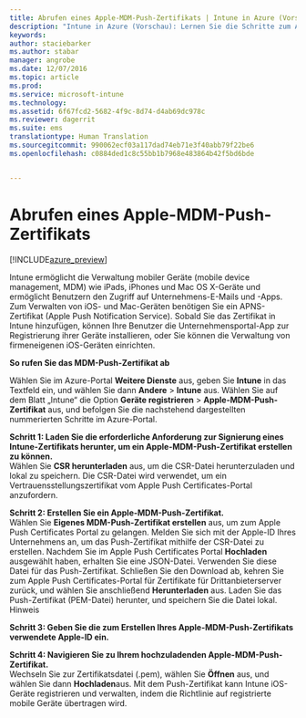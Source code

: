 ```yaml
---
title: Abrufen eines Apple-MDM-Push-Zertifikats | Intune in Azure (Vorschau) | Microsoft Docs
description: "Intune in Azure (Vorschau): Lernen Sie die Schritte zum Abrufen eines Apple-MDM-Push-Zertifikats zum Verwalten von iOS-Geräten mit Intune."
keywords: 
author: staciebarker
ms.author: stabar
manager: angrobe
ms.date: 12/07/2016
ms.topic: article
ms.prod: 
ms.service: microsoft-intune
ms.technology: 
ms.assetid: 6f67fcd2-5682-4f9c-8d74-d4ab69dc978c
ms.reviewer: dagerrit
ms.suite: ems
translationtype: Human Translation
ms.sourcegitcommit: 990062ecf03a117dad74eb71e3f40abb79f22be6
ms.openlocfilehash: c0884ded1c8c55bb1b7968e483864b42f5bd6bde


---
```


# <a name="get-an-apple-mdm-push-certificate"></a>Abrufen eines Apple-MDM-Push-Zertifikats 

[!INCLUDE[azure_preview](../includes/azure_preview.md)]

Intune ermöglicht die Verwaltung mobiler Geräte (mobile device management, MDM) wie iPads, iPhones und Mac OS X-Geräte und ermöglicht Benutzern den Zugriff auf Unternehmens-E-Mails und -Apps. Zum Verwalten von iOS- und Mac-Geräten benötigen Sie ein APNS-Zertifikat (Apple Push Notification Service). Sobald Sie das Zertifikat in Intune hinzufügen, können Ihre Benutzer die Unternehmensportal-App zur Registrierung ihrer Geräte installieren, oder Sie können die Verwaltung von firmeneigenen iOS-Geräten einrichten.

**So rufen Sie das MDM-Push-Zertifikat ab**<br>

Wählen Sie im Azure-Portal **Weitere Dienste** aus, geben Sie **Intune** in das Textfeld ein, und wählen Sie dann **Andere** > **Intune** aus. Wählen Sie auf dem Blatt „Intune“ die Option **Geräte registrieren** > **Apple-MDM-Push-Zertifikat** aus, und befolgen Sie die nachstehend dargestellten nummerierten Schritte im Azure-Portal.

**Schritt 1: Laden Sie die erforderliche Anforderung zur Signierung eines Intune-Zertifikats herunter, um ein Apple-MDM-Push-Zertifikat erstellen zu können.**<br>
Wählen Sie **CSR herunterladen** aus, um die CSR-Datei herunterzuladen und lokal zu speichern. Die CSR-Datei wird verwendet, um ein Vertrauensstellungszertifikat vom Apple Push Certificates-Portal anzufordern.

**Schritt 2: Erstellen Sie ein Apple-MDM-Push-Zertifikat.**<br>
Wählen Sie **Eigenes MDM-Push-Zertifikat erstellen** aus, um zum Apple Push Certificates Portal zu gelangen. Melden Sie sich mit der Apple-ID Ihres Unternehmens an, um das Push-Zertifikat mithilfe der CSR-Datei zu erstellen. Nachdem Sie im Apple Push Certificates Portal **Hochladen** ausgewählt haben, erhalten Sie eine JSON-Datei. Verwenden Sie diese Datei für das Push-Zertifikat. Schließen Sie den Download ab, kehren Sie zum Apple Push Certificates-Portal für Zertifikate für Drittanbieterserver zurück, und wählen Sie anschließend **Herunterladen** aus. Laden Sie das Push-Zertifikat (PEM-Datei) herunter, und speichern Sie die Datei lokal.
Hinweis

**Schritt 3: Geben Sie die zum Erstellen Ihres Apple-MDM-Push-Zertifikats verwendete Apple-ID ein.**

**Schritt 4: Navigieren Sie zu Ihrem hochzuladenden Apple-MDM-Push-Zertifikat.**<br>
Wechseln Sie zur Zertifikatsdatei (.pem), wählen Sie **Öffnen** aus, und wählen Sie dann **Hochladen**aus. Mit dem Push-Zertifikat kann Intune iOS-Geräte registrieren und verwalten, indem die Richtlinie auf registrierte mobile Geräte übertragen wird.



<!--HONumber=Feb17_HO1-->


